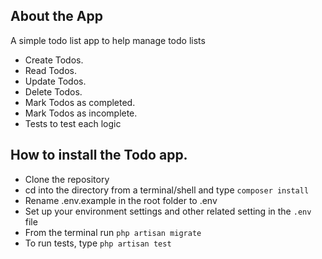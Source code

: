 ## About the App

A simple todo list app to help manage todo lists

- Create Todos.
- Read Todos.
- Update Todos.
- Delete Todos.
- Mark Todos as completed.
- Mark Todos as incomplete.
- Tests to test each logic 


## How to install the Todo app.

- Clone the repository
- cd into the directory from a terminal/shell and type ``` composer install ```
- Rename .env.example in the root folder to .env
- Set up your environment settings and other related setting in the ```.env``` file
- From the terminal run ``` php artisan migrate ```
- To run tests, type ``` php artisan test ```
